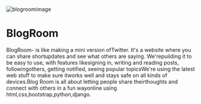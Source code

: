 ![blogroomimage](https://github.com/aryamnair98/BlogRoom/assets/104419629/18e70f0e-d44b-4ac9-8cc7-ad2efc0409b8)
# BlogRoom
BlogRoom- is like making a mini version ofTwitter. It's a website where you can share shortupdates and see what others are saying. We'repuilding it to be easy to use, with features likesigning in, writing and reading posts, followingothers, getting notified, seeing popular topicsWe're using the latest web stuff to make sure itworks well and stays safe on all kinds of devices.Blog Room is all about letting people share theirthoughts and connect with others in a fun wayonline using html,css,bootstrap,python,django.
